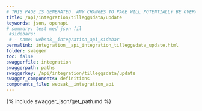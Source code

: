 ```yaml
---
# THIS PAGE IS GENERATED. ANY CHANGES TO PAGE WILL POTENTIALLY BE OVERWRITTEN.
title: /api/integration/tilleggsdata/update
keywords: json, openapi
# summary: test med json fil
 #sidebars: 
 # - name: websak__integration_api_sidebar
permalink: integration__api_integration_tilleggsdata_update.html
folder: swagger
toc: false
swaggerfile: integration
swaggerpath: paths
swaggerkey: /api/integration/tilleggsdata/update
swagger_components: definitions
components_file: websak__integration_api
---
```

{% include swagger_json/get_path.md %}
